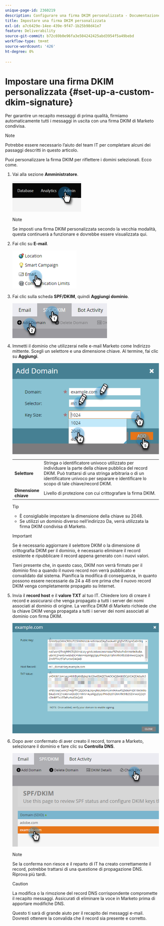 ```yaml
---
unique-page-id: 2360219
description: Configurare una firma DKIM personalizzata - Documentazione Marketo - Documentazione del prodotto
title: Impostare una firma DKIM personalizzata
exl-id: a7c6429e-14ee-439e-9f47-1b25b98d41e7
feature: Deliverability
source-git-commit: b72c69b0e96fa3e504242425abd3954f5a49bebd
workflow-type: tm+mt
source-wordcount: '426'
ht-degree: 0%

---
```


# Impostare una firma DKIM personalizzata {#set-up-a-custom-dkim-signature}

Per garantire un recapito messaggi di prima qualità, firmiamo automaticamente tutti i messaggi in uscita con una firma DKIM di Marketo condivisa.

>[!NOTE]
>
>Potrebbe essere necessario l’aiuto del team IT per completare alcuni dei passaggi descritti in questo articolo.

Puoi personalizzare la firma DKIM per riflettere i domini selezionati. Ecco come.

1. Vai alla sezione **Amministratore**.

   ![](assets/set-up-a-custom-dkim-signature-1.png)

   >[!NOTE]
   >
   >Se imposti una firma DKIM personalizzata secondo la vecchia modalità, questa continuerà a funzionare e dovrebbe essere visualizzata qui.

1. Fai clic su **E-mail**.

   ![](assets/set-up-a-custom-dkim-signature-2.png)

1. Fai clic sulla scheda **SPF/DKIM**, quindi **Aggiungi dominio**.

   ![](assets/set-up-a-custom-dkim-signature-3.png)

1. Immetti il dominio che utilizzerai nelle e-mail Marketo come Indirizzo mittente. Scegli un selettore e una dimensione chiave. Al termine, fai clic su **Aggiungi**.

   ![](assets/set-up-a-custom-dkim-signature-4.png)

   <table> 
   <tr>
   <td width="20%"><b>Selettore</b></td>
   <td>Stringa o identificatore univoco utilizzato per individuare la parte della chiave pubblica del record DKIM. Può trattarsi di una stringa arbitraria o di un identificatore univoco per separare e identificare lo scopo di tale chiave/record DKIM.</td>
   </tr>
   <tr> 
   <td width="20%"><b>Dimensione chiave</b></td>
   <td>Livello di protezione con cui crittografare la firma DKIM.</td>
   </tr>
   </tbody>
   </table>

   <p>

   >[!TIP]
   >
   >* È consigliabile impostare la dimensione della chiave su 2048.
   >* Se utilizzi un dominio diverso nell’indirizzo Da, verrà utilizzata la firma DKIM condivisa di Marketo.

   >[!IMPORTANT]
   >
   >Se è necessario aggiornare il selettore DKIM o la dimensione di crittografia DKIM per il dominio, è necessario eliminare il record esistente e ripubblicare il record appena generato con i nuovi valori.
   >
   >Tieni presente che, in questo caso, DKIM non verrà firmato per il dominio fino a quando il nuovo record non verrà pubblicato e convalidato dal sistema. Pianifica la modifica di conseguenza, in quanto possono essere necessarie da 24 a 48 ore prima che il nuovo record DKIM venga completamente propagato su Internet.

1. Invia il **record host** e il **valore TXT** al tuo IT. Chiedere loro di creare il record e assicurarsi che venga propagato a tutti i server dei nomi associati al dominio di origine. La verifica DKIM di Marketo richiede che la chiave DKIM venga propagata a tutti i server dei nomi associati al dominio con firma DKIM.

   ![](assets/set-up-a-custom-dkim-signature-5.png)

1. Dopo aver confermato di aver creato il record, tornare a Marketo, selezionare il dominio e fare clic su **Controlla DNS**.

   ![](assets/set-up-a-custom-dkim-signature-6.png)

   >[!NOTE]
   >
   >Se la conferma non riesce e il reparto di IT ha creato correttamente il record, potrebbe trattarsi di una questione di propagazione DNS. Riprova più tardi.

   >[!CAUTION]
   >
   >La modifica o la rimozione del record DNS corrispondente compromette il recapito messaggi. Assicurati di eliminare la voce in Marketo prima di apportare modifiche DNS.

   Questo ti sarà di grande aiuto per il recapito dei messaggi e-mail. Dovresti ottenere la convalida che il record sia presente e corretto.
